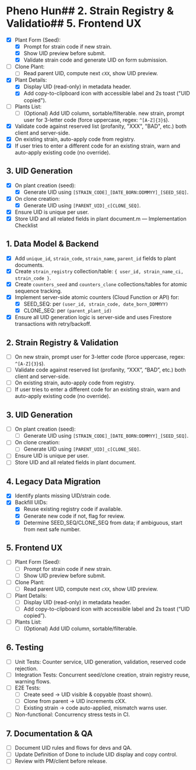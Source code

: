 # Pheno Hun## 2. Strain Registry & Validatio## 5. Frontend UX
- [x] Plant Form (Seed):
  - [x] Prompt for strain code if new strain.
  - [x] Show UID preview before submit.
  - [x] Validate strain code and generate UID on form submission.
- [ ] Clone Plant:
  - [ ] Read parent UID, compute next `cXX`, show UID preview.
- [x] Plant Details:
  - [x] Display UID (read-only) in metadata header.
  - [x] Add copy-to-clipboard icon with accessible label and 2s toast ("UID copied").
- [ ] Plants List:
  - [ ] (Optional) Add UID column, sortable/filterable. new strain, prompt user for 3-letter code (force uppercase, regex: `^[A-Z]{3}$`).
- [x] Validate code against reserved list (profanity, "XXX", "BAD", etc.) both client and server-side.
- [x] On existing strain, auto-apply code from registry.
- [x] If user tries to enter a different code for an existing strain, warn and auto-apply existing code (no override).

## 3. UID Generation
- [x] On plant creation (seed):
  - [x] Generate UID using `[STRAIN_CODE]_[DATE_BORN:DDMMYY]_[SEED_SEQ]`.
- [x] On clone creation:
  - [x] Generate UID using `[PARENT_UID]_c[CLONE_SEQ]`.
- [x] Ensure UID is unique per user.
- [x] Store UID and all related fields in plant document.m — Implementation Checklist

## 1. Data Model & Backend
- [x] Add `unique_id`, `strain_code`, `strain_name`, `parent_id` fields to plant documents.
- [x] Create `strain_registry` collection/table: `{ user_id, strain_name_ci, strain_code }`.
- [x] Create `counters_seed` and `counters_clone` collections/tables for atomic sequence tracking.
- [x] Implement server-side atomic counters (Cloud Function or API) for:
  - [x] SEED_SEQ: per `(user_id, strain_code, date_born_DDMMYY)`
  - [x] CLONE_SEQ: per `(parent_plant_id)`
- [x] Ensure all UID generation logic is server-side and uses Firestore transactions with retry/backoff.

## 2. Strain Registry & Validation
- [ ] On new strain, prompt user for 3-letter code (force uppercase, regex: `^[A-Z]{3}$`).
- [ ] Validate code against reserved list (profanity, “XXX”, “BAD”, etc.) both client and server-side.
- [ ] On existing strain, auto-apply code from registry.
- [ ] If user tries to enter a different code for an existing strain, warn and auto-apply existing code (no override).

## 3. UID Generation
- [ ] On plant creation (seed):
  - [ ] Generate UID using `[STRAIN_CODE]_[DATE_BORN:DDMMYY]_[SEED_SEQ]`.
- [ ] On clone creation:
  - [ ] Generate UID using `[PARENT_UID]_c[CLONE_SEQ]`.
- [ ] Ensure UID is unique per user.
- [ ] Store UID and all related fields in plant document.

## 4. Legacy Data Migration
- [x] Identify plants missing UID/strain code.
- [x] Backfill UIDs:
  - [x] Reuse existing registry code if available.
  - [x] Generate new code if not, flag for review.
  - [x] Determine SEED_SEQ/CLONE_SEQ from data; if ambiguous, start from next safe number.

## 5. Frontend UX
- [ ] Plant Form (Seed):
  - [ ] Prompt for strain code if new strain.
  - [ ] Show UID preview before submit.
- [ ] Clone Plant:
  - [ ] Read parent UID, compute next `cXX`, show UID preview.
- [ ] Plant Details:
  - [ ] Display UID (read-only) in metadata header.
  - [ ] Add copy-to-clipboard icon with accessible label and 2s toast (“UID copied”).
- [ ] Plants List:
  - [ ] (Optional) Add UID column, sortable/filterable.

## 6. Testing
- [ ] Unit Tests: Counter service, UID generation, validation, reserved code rejection.
- [ ] Integration Tests: Concurrent seed/clone creation, strain registry reuse, warning flows.
- [ ] E2E Tests:
  - [ ] Create seed → UID visible & copyable (toast shown).
  - [ ] Clone from parent → UID increments cXX.
  - [ ] Existing strain → code auto-applied, mismatch warns user.
- [ ] Non-functional: Concurrency stress tests in CI.

## 7. Documentation & QA
- [ ] Document UID rules and flows for devs and QA.
- [ ] Update Definition of Done to include UID display and copy control.
- [ ] Review with PM/client before release.
